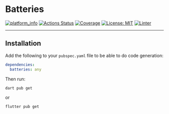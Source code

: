 # Batteries
  
[![platform_info](https://img.shields.io/pub/v/batteries.svg)](https://pub.dev/packages/batteries)
[![Actions Status](https://github.com/PlugFox/batteries/actions/workflows/checkout.yml/badge.svg)](https://github.com/PlugFox/batteries/actions/workflows/checkout.yml)
[![Coverage](https://codecov.io/gh/PlugFox/batteries/branch/master/graph/badge.svg)](https://codecov.io/gh/PlugFox/batteries)
[![License: MIT](https://img.shields.io/badge/license-MIT-purple.svg)](https://opensource.org/licenses/MIT)
[![Linter](https://img.shields.io/badge/style-linter-40c4ff.svg)](https://dart-lang.github.io/linter/lints/)
  
---

## Installation

Add the following to your `pubspec.yaml` file to be able to do code generation:

```yaml
dependencies:
  batteries: any
```

Then run:

```shell
dart pub get
```

or

```shell
flutter pub get
```
